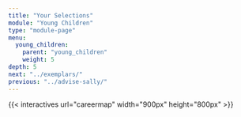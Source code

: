 ```yaml
---
title: "Your Selections"
module: "Young Children"
type: "module-page"
menu:
  young_children:
    parent: "young_children"
    weight: 5
depth: 5
next: "../exemplars/"
previous: "../advise-sally/"
---
```

{{< interactives url="careermap" width="900px" height="800px" >}}
